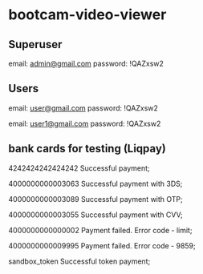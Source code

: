 # bootcam-video-viewer

## Superuser
email: admin@gmail.com
password: !QAZxsw2

## Users
email: user@gmail.com
password: !QAZxsw2

email: user1@gmail.com
password: !QAZxsw2


## bank cards for testing (Liqpay)
4242424242424242  Successful payment;

4000000000003063  Successful payment with 3DS;

4000000000003089  Successful payment with OTP;

4000000000003055  Successful payment with CVV;

4000000000000002  Payment failed. Error code - limit;

4000000000009995  Payment failed. Error code - 9859;

sandbox_token     Successful token payment;
